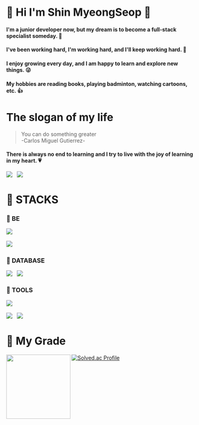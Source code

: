 # :wave: Hi I'm Shin MyeongSeop :star2:

#### I'm a junior developer now, but my dream is to become a **full-stack specialist** someday. :crown:
#### I've been working hard, I'm working hard, and I'll keep working hard. :seedling:
#### I enjoy growing every day, and I am happy to learn and explore new things. :stuck_out_tongue_winking_eye:
#### My hobbies are reading books, playing badminton, watching cartoons, etc. :+1:
  


# The slogan of my life


> You can do something greater  
-Carlos Miguel Gutierrez-  

#### There is always no end to learning and I try to live with the joy of learning in my heart. :heartpulse:
<a href="https://aiden-dev-board.tistory.com/" target="_blank"><img src="https://img.shields.io/badge/Blog-FF5722?style=for-the-badge&logo=Blogger&logoColor=white"></a> &nbsp;
<img src="https://img.shields.io/badge/joyful2529@naver.com-83B81A?style=for-the-badge&logo=Mail.Ru&logoColor=white">

# :memo: STACKS
### :pushpin: BE
<img src="https://img.shields.io/badge/Java-007396?style=for-the-badge&logo=Java&logoColor=white"> &nbsp;
<!-- <img src="https://img.shields.io/badge/Node.js-339933?style=for-the-badge&logo=Node.js&logoColor=white"> &nbsp; -->
<img src="https://img.shields.io/badge/Spring Boot-6DB33F?style=for-the-badge&logo=Spring Boot&logoColor=white"> &nbsp;
### :pushpin: DATABASE
<img src="https://img.shields.io/badge/MySQL-4479A1?style=for-the-badge&logo=MySQL&logoColor=white"> &nbsp;
<img src="https://img.shields.io/badge/Oracle-F80000?style=for-the-badge&logo=Oracle&logoColor=white"> &nbsp;
<!-- <img src="https://img.shields.io/badge/MongoDB-47A248?style=for-the-badge&logo=MongoDB&logoColor=white"> &nbsp; -->
### :pushpin: TOOLS
<img src="https://img.shields.io/badge/GitHub-181717?style=for-the-badge&logo=GitHub&logoColor=white"> &nbsp;
<!-- <img src="https://img.shields.io/badge/Eclipse IDE-2C2255?style=for-the-badge&logo=Eclipse IDE&logoColor=white"> &nbsp; -->
<img src="https://img.shields.io/badge/Visual Studio Code-007ACC?style=for-the-badge&logo=Visual Studio Code&logoColor=white"> &nbsp;
<img src="https://img.shields.io/badge/IntelliJ IDEA-000000?style=for-the-badge&logo=IntelliJ IDEA&logoColor=white"> &nbsp;
<!-- <img src="https://img.shields.io/badge/Atom-66595C?style=for-the-badge&logo=Atom&logoColor=white"> &nbsp; -->

# 💎 My Grade
<img align='left' src="https://github-readme-stats.vercel.app/api?username=shinmyeongsub" height="170">

[![Solved.ac Profile](http://mazassumnida.wtf/api/v2/generate_badge?boj=joyful2529)](https://solved.ac/joyful2529/)
